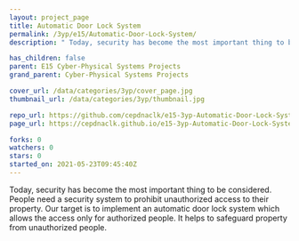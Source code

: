 ```yaml
---
layout: project_page
title: Automatic Door Lock System
permalink: /3yp/e15/Automatic-Door-Lock-System/
description: " Today, security has become the most important thing to be considered. People need a security system to prohibit unauthorized access to their property. Our target is to implement an automatic door lock system which allows the access only for authorized people. It helps to safeguard property from unauthorized people. "

has_children: false
parent: E15 Cyber-Physical Systems Projects
grand_parent: Cyber-Physical Systems Projects

cover_url: /data/categories/3yp/cover_page.jpg
thumbnail_url: /data/categories/3yp/thumbnail.jpg

repo_url: https://github.com/cepdnaclk/e15-3yp-Automatic-Door-Lock-System
page_url: https://cepdnaclk.github.io/e15-3yp-Automatic-Door-Lock-System

forks: 0
watchers: 0
stars: 0
started_on: 2021-05-23T09:45:40Z
---
```

 Today, security has become the most important thing to be considered. People need a security system to prohibit unauthorized access to their property. Our target is to implement an automatic door lock system which allows the access only for authorized people. It helps to safeguard property from unauthorized people. 

